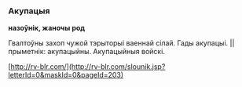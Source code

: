 ### Акупацыя
**назоўнік, жаночы род**

Гвалтоўны захоп чужой тэрыторыі ваеннай сілай. Гады акупацыі. || прыметнік: акупацыйны. Акупацыйныя войскі.

<a rel="author">[http://rv-blr.com/](http://rv-blr.com/slounik.jsp?letterId=0&maskId=0&pageId=203)</a>
